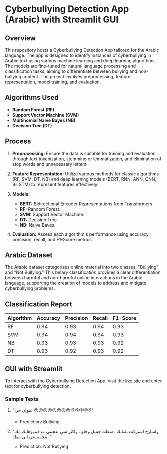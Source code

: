 # Cyberbullying Detection App (Arabic) with Streamlit GUI

## Overview

This repository hosts a Cyberbullying Detection App tailored for the Arabic language. The app is designed to identify instances of cyberbullying in Arabic text using various machine learning and deep learning algorithms. The models are fine-tuned for natural language processing and classification tasks, aiming to differentiate between bullying and non-bullying content. The project involves preprocessing, feature representation, model training, and evaluation.

## Algorithms Used

- **Random Forest (RF)**
- **Support Vector Machine (SVM)**
- **Multinomial Naive Bayes (NB)**
- **Decision Tree (DT)**

## Process

1. **Preprocessing:** Ensure the data is suitable for training and evaluation through text tokenization, stemming or lemmatization, and elimination of stop words and unnecessary letters.

2. **Feature Representation:** Utilize various methods for classic algorithms (RF, SVM, DT, NB) and deep learning models (BERT, RNN, ANN, CNN, BiLSTM) to represent features effectively.

3. **Models:**
   - **BERT:** Bidirectional Encoder Representations from Transformers.
   - **RF:** Random Forest.
   - **SVM:** Support Vector Machine.
   - **DT:** Decision Tree.
   - **NB:** Naive Bayes.

4. **Evaluation:** Assess each algorithm's performance using accuracy, precision, recall, and F1-Score metrics.

## Arabic Dataset

The Arabic dataset categorizes online material into two classes: "Bullying" and "Not Bullying." This binary classification provides a clear differentiation between harmful and non-harmful online interactions in the Arabic language, supporting the creation of models to address and mitigate cyberbullying problems.

## Classification Report

| Algorithm | Accuracy | Precision | Recall | F1-Score |
|-----------|----------|-----------|--------|----------|
| RF        | 0.94     | 0.93      | 0.94   | 0.93     |
| SVM       | 0.94     | 0.94      | 0.94   | 0.93     |
| NB        | 0.93     | 0.93      | 0.93   | 0.92     |
| DT        | 0.93     | 0.92      | 0.93   | 0.92     |

## GUI with Streamlit

To interact with the Cyberbullying Detection App, visit the [live site](https://amiruzzaman-cbarabic.hf.space/#cyberbullying-detection-app-arabic) and enter text for cyberbullying detection.

### Sample Texts

1. "عنوان خرا 😠😠😠😠😠😠😠😠👎👎👎👎👎"
   - Prediction: Bullying

2. "وامبارح اشتركت بقناتك . شغلك جميل وحلو . واكثر شي بعجبني ب فيديوهاتك انك بتحسسني اني معك ."
   - Prediction: Not Bullying
